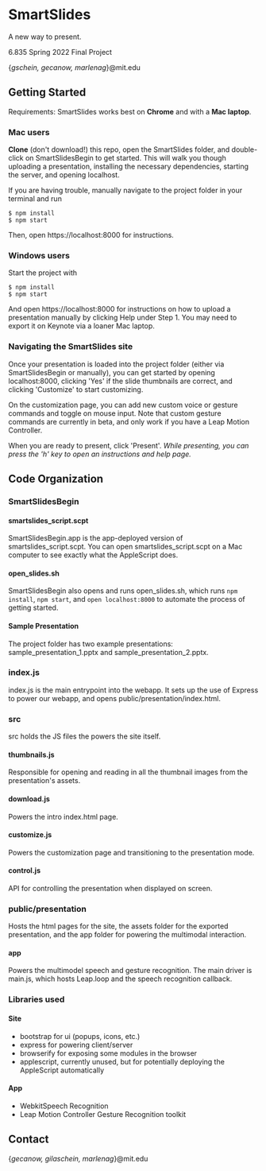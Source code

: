 # SmartSlides

A new way to present.

6.835 Spring 2022 Final Project

{*gschein, gecanow, marlenag*}@mit.edu

## Getting Started

Requirements: SmartSlides works best on **Chrome** and with a **Mac laptop**. 

### Mac users
**Clone** (don't download!) this repo, open the SmartSlides folder, and double-click on SmartSlidesBegin to get started. This will walk you though uploading a presentation, installing the necessary dependencies, starting the server, and opening localhost.

If you are having trouble, manually navigate to the project folder in your terminal and run
```
$ npm install
$ npm start
```
Then, open https://localhost:8000 for instructions.

### Windows users
Start the project with
```
$ npm install
$ npm start
```
And open https://localhost:8000 for instructions on how to upload a presentation manually by clicking Help under Step 1. You may need to export it on Keynote via a loaner Mac laptop.

### Navigating the SmartSlides site
Once your presentation is loaded into the project folder (either via SmartSlidesBegin or manually), you can get started by opening localhost:8000, clicking 'Yes' if the slide thumbnails are correct, and clicking 'Customize' to start customizing.

On the customization page, you can add new custom voice or gesture commands and toggle on mouse input. Note that custom gesture commands are currently in beta, and only work if you have a Leap Motion Controller. 

When you are ready to present, click 'Present'. *While presenting, you can press the 'h' key to open an instructions and help page.*

## Code Organization

### SmartSlidesBegin

#### smartslides_script.scpt
SmartSlidesBegin.app is the app-deployed version of smartslides_script.scpt. You can open smartslides_script.scpt on a Mac computer to see exactly what the AppleScript does. 

#### open_slides.sh
SmartSlidesBegin also opens and runs open_slides.sh, which runs ```npm install```, ```npm start```, and ```open localhost:8000``` to automate the process of getting started.

#### Sample Presentation
The project folder has two example presentations: sample_presentation_1.pptx and sample_presentation_2.pptx.

### index.js

index.js is the main entrypoint into the webapp. It sets up the use of Express to power our webapp, and opens public/presentation/index.html. 

### src

src holds the JS files the powers the site itself.

#### thumbnails.js

Responsible for opening and reading in all the thumbnail images from the presentation's assets.

#### download.js

Powers the intro index.html page.

#### customize.js

Powers the customization page and transitioning to the presentation mode.

#### control.js

API for controlling the presentation when displayed on screen.

### public/presentation

Hosts the html pages for the site, the assets folder for the exported presentation, and the app folder for powering the multimodal interaction.

#### app

Powers the multimodel speech and gesture recognition. The main driver is main.js, which hosts Leap.loop and the speech recognition callback.

### Libraries used

#### Site
- bootstrap for ui (popups, icons, etc.)
- express for powering client/server
- browserify for exposing some modules in the browser
- applescript, currently unused, but for potentially deploying the AppleScript automatically

#### App
- WebkitSpeech Recognition
- Leap Motion Controller Gesture Recognition toolkit

## Contact
{*gecanow, gilaschein, marlenag*}@mit.edu
